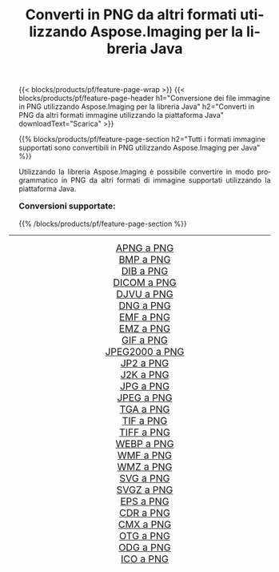 ﻿---
title: Converti in PNG da altri formati utilizzando Aspose.Imaging per la libreria Java 
weight: 3920
url: /it/java/conversion/to/png/ 
lang: it
langdirlevel: 2
locales: zh-hans,ja,it,ru,de,es,fr,nl,id,lt,pl,pt,vi,tr,ko,zh-hant,ar,hi,th,sv,cs,uk,he
description: Usando Aspose.Imaging puoi convertire in PNG da altri formati usando Java
---

{{< blocks/products/pf/feature-page-wrap >}}
{{< blocks/products/pf/feature-page-header h1="Conversione dei file immagine in PNG utilizzando Aspose.Imaging per la libreria Java" h2="Converti in PNG da altri formati immagine utilizzando la piattaforma Java" downloadText="Scarica" >}}


{{% blocks/products/pf/feature-page-section  h2="Tutti i formati immagine supportati sono convertibili in PNG utilizzando Aspose.Imaging per Java" %}}
<p align=justify>Utilizzando la libreria Aspose.Imaging è possibile convertire in modo programmatico in PNG da altri formati di immagine supportati utilizzando la piattaforma Java.</p>
<h3 style="margin-top:16px;">
Conversioni supportate:
</h3>
{{% /blocks/products/pf/feature-page-section %}}
<div class="container-fluid productfamilypage bg-gray">
    <div class="convertypes bg-gray agp-content section">
        <div class="container">
		<hr style="margin-left:-20px;"/>
		<div class="row other-converters" style="gap: 10px;font-size: 19px;text-align:center;">
		    <div class='col-md-3 other-converter remove-lp remove-rp'><a href="/imaging/it/java/conversion/apng-to-png/" style="padding:15px;">APNG a PNG</a></div>
<div class='col-md-3 other-converter remove-lp remove-rp'><a href="/imaging/it/java/conversion/bmp-to-png/" style="padding:15px;">BMP a PNG</a></div>
<div class='col-md-3 other-converter remove-lp remove-rp'><a href="/imaging/it/java/conversion/dib-to-png/" style="padding:15px;">DIB a PNG</a></div>
<div class='col-md-3 other-converter remove-lp remove-rp'><a href="/imaging/it/java/conversion/dicom-to-png/" style="padding:15px;">DICOM a PNG</a></div>
<div class='col-md-3 other-converter remove-lp remove-rp'><a href="/imaging/it/java/conversion/djvu-to-png/" style="padding:15px;">DJVU a PNG</a></div>
<div class='col-md-3 other-converter remove-lp remove-rp'><a href="/imaging/it/java/conversion/dng-to-png/" style="padding:15px;">DNG a PNG</a></div>
<div class='col-md-3 other-converter remove-lp remove-rp'><a href="/imaging/it/java/conversion/emf-to-png/" style="padding:15px;">EMF a PNG</a></div>
<div class='col-md-3 other-converter remove-lp remove-rp'><a href="/imaging/it/java/conversion/emz-to-png/" style="padding:15px;">EMZ a PNG</a></div>
<div class='col-md-3 other-converter remove-lp remove-rp'><a href="/imaging/it/java/conversion/gif-to-png/" style="padding:15px;">GIF a PNG</a></div>
<div class='col-md-3 other-converter remove-lp remove-rp'><a href="/imaging/it/java/conversion/jpeg2000-to-png/" style="padding:15px;">JPEG2000 a PNG</a></div>
<div class='col-md-3 other-converter remove-lp remove-rp'><a href="/imaging/it/java/conversion/jp2-to-png/" style="padding:15px;">JP2 a PNG</a></div>
<div class='col-md-3 other-converter remove-lp remove-rp'><a href="/imaging/it/java/conversion/j2k-to-png/" style="padding:15px;">J2K a PNG</a></div>
<div class='col-md-3 other-converter remove-lp remove-rp'><a href="/imaging/it/java/conversion/jpg-to-png/" style="padding:15px;">JPG a PNG</a></div>
<div class='col-md-3 other-converter remove-lp remove-rp'><a href="/imaging/it/java/conversion/jpeg-to-png/" style="padding:15px;">JPEG a PNG</a></div>
<div class='col-md-3 other-converter remove-lp remove-rp'><a href="/imaging/it/java/conversion/tga-to-png/" style="padding:15px;">TGA a PNG</a></div>
<div class='col-md-3 other-converter remove-lp remove-rp'><a href="/imaging/it/java/conversion/tif-to-png/" style="padding:15px;">TIF a PNG</a></div>
<div class='col-md-3 other-converter remove-lp remove-rp'><a href="/imaging/it/java/conversion/tiff-to-png/" style="padding:15px;">TIFF a PNG</a></div>
<div class='col-md-3 other-converter remove-lp remove-rp'><a href="/imaging/it/java/conversion/webp-to-png/" style="padding:15px;">WEBP a PNG</a></div>
<div class='col-md-3 other-converter remove-lp remove-rp'><a href="/imaging/it/java/conversion/wmf-to-png/" style="padding:15px;">WMF a PNG</a></div>
<div class='col-md-3 other-converter remove-lp remove-rp'><a href="/imaging/it/java/conversion/wmz-to-png/" style="padding:15px;">WMZ a PNG</a></div>
<div class='col-md-3 other-converter remove-lp remove-rp'><a href="/imaging/it/java/conversion/svg-to-png/" style="padding:15px;">SVG a PNG</a></div>
<div class='col-md-3 other-converter remove-lp remove-rp'><a href="/imaging/it/java/conversion/svgz-to-png/" style="padding:15px;">SVGZ a PNG</a></div>
<div class='col-md-3 other-converter remove-lp remove-rp'><a href="/imaging/it/java/conversion/eps-to-png/" style="padding:15px;">EPS a PNG</a></div>
<div class='col-md-3 other-converter remove-lp remove-rp'><a href="/imaging/it/java/conversion/cdr-to-png/" style="padding:15px;">CDR a PNG</a></div>
<div class='col-md-3 other-converter remove-lp remove-rp'><a href="/imaging/it/java/conversion/cmx-to-png/" style="padding:15px;">CMX a PNG</a></div>
<div class='col-md-3 other-converter remove-lp remove-rp'><a href="/imaging/it/java/conversion/otg-to-png/" style="padding:15px;">OTG a PNG</a></div>
<div class='col-md-3 other-converter remove-lp remove-rp'><a href="/imaging/it/java/conversion/odg-to-png/" style="padding:15px;">ODG a PNG</a></div>
<div class='col-md-3 other-converter remove-lp remove-rp'><a href="/imaging/it/java/conversion/ico-to-png/" style="padding:15px;">ICO a PNG</a></div>
                </div>
        </div>
    </div>
</div>
<br/>

